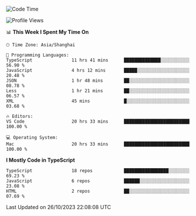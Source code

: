 <!--START_SECTION:waka-->
![Code Time](http://img.shields.io/badge/Code%20Time-5%2C328%20hrs%2037%20mins-blue)

![Profile Views](http://img.shields.io/badge/Profile%20Views-0-blue)

📊 **This Week I Spent My Time On** 

```text
🕑︎ Time Zone: Asia/Shanghai

💬 Programming Languages: 
TypeScript               11 hrs 41 mins      ██████████████░░░░░░░░░░░   56.90 % 
JavaScript               4 hrs 12 mins       █████░░░░░░░░░░░░░░░░░░░░   20.48 % 
JSON                     1 hr 48 mins        ██░░░░░░░░░░░░░░░░░░░░░░░   08.78 % 
Less                     1 hr 21 mins        ██░░░░░░░░░░░░░░░░░░░░░░░   06.57 % 
XML                      45 mins             █░░░░░░░░░░░░░░░░░░░░░░░░   03.68 % 

🔥 Editors: 
VS Code                  20 hrs 33 mins      █████████████████████████   100.00 % 

💻 Operating System: 
Mac                      20 hrs 33 mins      █████████████████████████   100.00 % 
```

**I Mostly Code in TypeScript** 

```text
TypeScript               18 repos            █████████████████░░░░░░░░   69.23 % 
JavaScript               6 repos             ██████░░░░░░░░░░░░░░░░░░░   23.08 % 
HTML                     2 repos             ██░░░░░░░░░░░░░░░░░░░░░░░   07.69 % 
```




 Last Updated on 26/10/2023 22:08:08 UTC
<!--END_SECTION:waka-->
